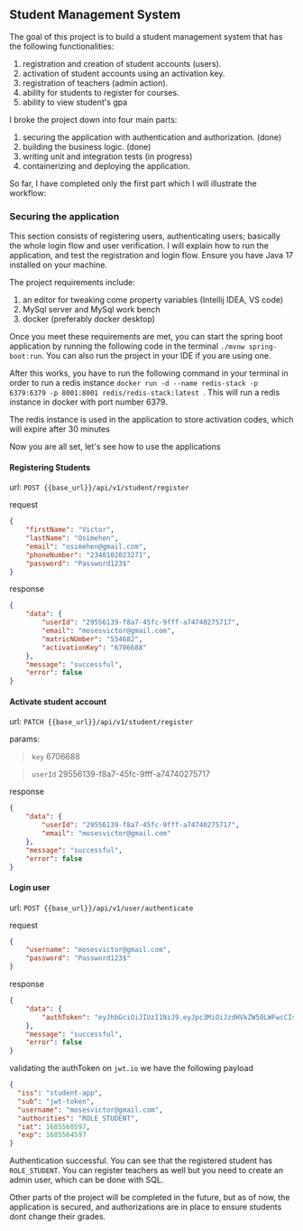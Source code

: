 ## Student Management System

The goal of this project is to build a student management system
that has the following functionalities:

1. registration and creation of student accounts (users).
2. activation of student accounts using an activation key.
3. registration of teachers (admin action).
4. ability for students to register for courses.
5. ability to view student's gpa

I broke the project down into four main parts:
1. securing the application with authentication and authorization. (done)
2. building the business logic. (done)
3. writing unit and integration tests (in progress)
4. containerizing and deploying the application.

So far, I have completed only the first part which I will illustrate the 
workflow:

### Securing the application
This section consists of registering users, authenticating users; 
basically the whole login flow and user verification. I will explain how to run the application, 
and test the registration and login flow. Ensure you have Java 17 installed on your machine.

The project requirements include:
1. an editor for tweaking come property variables (Intellij IDEA, VS code)
2. MySql server and MySql work bench
3. docker (preferably docker desktop)

Once you meet these requirements are met, you can start the spring boot application
by running the following code in the terminal `./mvnw spring-boot:run`. You can also
run the project in your IDE if you are using one.

After this works, you have to run the following command in your terminal in order
to run a redis instance `docker run -d --name redis-stack -p 6379:6379 -p 8001:8001 redis/redis-stack:latest
`. This will run a redis instance in docker with port number 6379.

The redis instance is used in the application to store activation codes, which will expire after 
30 minutes


Now you are all set, let's see how to use the applications

#### Registering Students

url: `POST {{base_url}}/api/v1/student/register`

request
```json
{
    "firstName": "Victor",
    "lastName": "Osimehen",
    "email": "osimehen@gmail.com",
    "phoneNumber": "2348102023271",
    "password": "Password123$"
}
```
response
```json
{
    "data": {
        "userId": "29556139-f8a7-45fc-9fff-a74740275717",
        "email": "mosesvictor@gmail.com",
        "matricNUmber": "554682",
        "activationKey": "6706688"
    },
    "message": "successful",
    "error": false
}
```
#### Activate student account

url: `PATCH {{base_url}}/api/v1/student/register`

params:
> `key` 6706688

> `userId` 29556139-f8a7-45fc-9fff-a74740275717

response
```json
{
    "data": {
        "userId": "29556139-f8a7-45fc-9fff-a74740275717",
        "email": "mosesvictor@gmail.com"
    },
    "message": "successful",
    "error": false
}
```

#### Login user

url: `POST {{base_url}}/api/v1/user/authenticate`

request
```json
{
    "username": "mosesvictor@gmail.com",
    "password": "Password123$"
}
```
response
```json
{
    "data": {
        "authToken": "eyJhbGciOiJIUzI1NiJ9.eyJpc3MiOiJzdHVkZW50LWFwcCIsInN1YiI6Imp3dC10b2tlbiIsInVzZXJuYW1lIjoibW9zZXN2aWN0b3JAZ21haWwuY29tIiwiYXV0aG9yaXRpZXMiOiJST0xFX1NUVURFTlQiLCJpYXQiOjE2ODU1NjA1OTcsImV4cCI6MTY4NTU2NDU5N30.cLlp5XVhrtBx1nGTJ-PdY8X_Fjy9saYGkioCmS7BBRw"
    },
    "message": "successful",
    "error": false
}
```
validating the authToken on `jwt.io` we have the following payload

```json
{
  "iss": "student-app",
  "sub": "jwt-token",
  "username": "mosesvictor@gmail.com",
  "authorities": "ROLE_STUDENT",
  "iat": 1685560597,
  "exp": 1685564597
}
```

Authentication successful. You can see that the registered student has `ROLE_STUDENT`.
You can register teachers as well but you need to create an admin user, which can be 
done with SQL.

Other parts of the project will be completed in the future, but as of now, the application
is secured, and authorizations are in place to ensure students dont change their grades.
